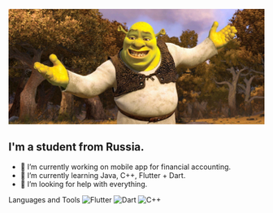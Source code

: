 [![Header](https://github.com/Junk-hub/Junk-hub/blob/main/assets/264315.jpeg)](https://www.youtube.com/watch?v=dQw4w9WgXcQ)

## I'm a student from Russia.

- 🔭 I’m currently working on mobile app for financial accounting.
- 🌱 I’m currently learning Java, C++, Flutter + Dart.
- 🤔 I’m looking for help with everything.

Languages and Tools
![Flutter](https://img.shields.io/badge/Flutter-090909?style=for-the-badge&logo=flutter&LogoColour=47C5FB)
![Dart](https://img.shields.io/badge/Dart-090909?style=for-the-badge&logo=dart&LogoColour=097CDB)
![C++](https://img.shields.io/badge/C++-success?style=for-the-badge&logo=C%2b%2b&LogoColour=6296CC)